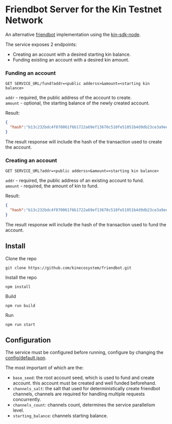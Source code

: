 # Friendbot Server for the Kin Testnet Network

An alternative [friendbot](https://github.com/kinecosystem/go/tree/master/services/friendbot) implementation using the [kin-sdk-node](https://github.com/kinecosystem/kin-sdk-node).

The service exposes 2 endpoints:
* Creating an account with a desired starting kin balance.
* Funding existing an account with a desired kin amount.

### Funding an account

`GET SERVICE_URL/fund?addr=<public adderss>&amount=<starting kin balance>`

`addr` - required, the public address of the account to create.  
`amount` - optional, the starting balance of the newly created account.

Result:
```json
{
  "hash":"b13c232bdc4f070061f6b1722a69ef13670c510fe51051b4d9db23ce3a9ee82f",
}
```

The result response will include the hash of the transaction used to create the account.

### Creating an account

`GET SERVICE_URL?addr=<public adderss>&amount=<starting kin balance>`

`addr` - required, the public address of an existing account to fund.  
`amount` - required, the amount of kin to fund.

Result:
```json
{
  "hash":"b13c232bdc4f070061f6b1722a69ef13670c510fe51051b4d9db23ce3a9ee82f",
}
```

The result response will include the hash of the transaction used to fund the account.

## Install

Clone the repo

`git clone https://github.com/kinecosystem/friendbot.git`

Install the repo
  
`npm install`

Build
  
`npm run build`

Run

`npm run start`

## Configuration

The service must be configured before running, configure by changing the [config/default.json](config/default.env).

The most important of which are the:

* `base_seed`: the root account seed, which is used to fund and create account. this account must be created and well funded beforehand.
* `channels_salt`: the salt that used for deterministically create friendbot channels, channels are required for handling multiple requests concurrently.
* `channels_count`: channels count, determines the service parallelism level.
* `starting_balance`: channels starting balance.

